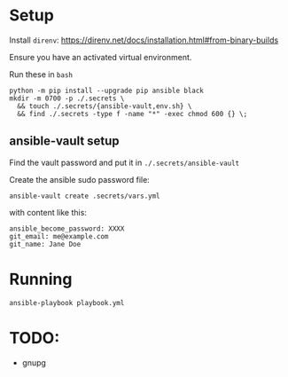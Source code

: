 # Setup

Install `direnv`: https://direnv.net/docs/installation.html#from-binary-builds

Ensure you have an activated virtual environment.

Run these in `bash`
```shell
python -m pip install --upgrade pip ansible black
mkdir -m 0700 -p ./.secrets \
  && touch ./.secrets/{ansible-vault,env.sh} \
  && find ./.secrets -type f -name "*" -exec chmod 600 {} \;
```

## ansible-vault setup

Find the vault password and put it in `./.secrets/ansible-vault`

Create the ansible sudo password file:
```
ansible-vault create .secrets/vars.yml
```

with content like this:
```
ansible_become_password: XXXX
git_email: me@example.com
git_name: Jane Doe
```

# Running

```
ansible-playbook playbook.yml
```

# TODO:
  - gnupg
